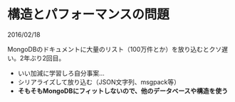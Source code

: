 # 構造とパフォーマンスの問題

2016/02/18

MongoDBのドキュメントに大量のリスト（100万件とか）を放り込むとクソ遅い。2年ぶり2回目。

- いい加減に学習しろ自分事案…
- シリアライズして放り込む（JSON文字列、msgpack等）
- **そもそもMongoDBにフィットしないので、他のデータベースや構造を使う**
